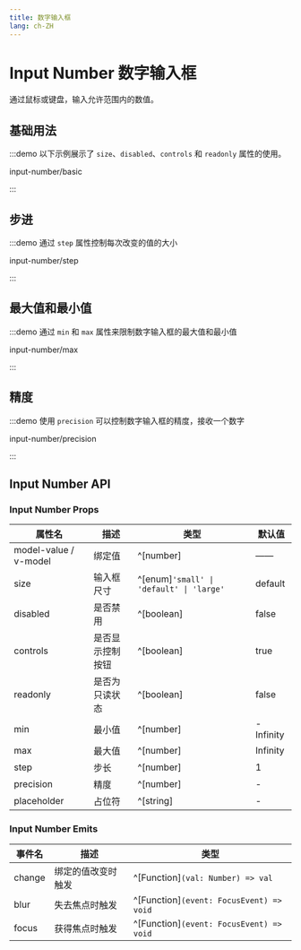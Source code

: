 ```yaml
---
title: 数字输入框
lang: ch-ZH
---
```


# Input Number 数字输入框

通过鼠标或键盘，输入允许范围内的数值。

## 基础用法

:::demo 以下示例展示了 `size`、`disabled`、`controls` 和 `readonly` 属性的使用。

input-number/basic

:::

## 步进

:::demo 通过 `step` 属性控制每次改变的值的大小

input-number/step

:::

## 最大值和最小值

:::demo 通过 `min` 和 `max` 属性来限制数字输入框的最大值和最小值

input-number/max

:::

## 精度

:::demo 使用 `precision` 可以控制数字输入框的精度，接收一个数字

input-number/precision

:::

## Input Number API

### Input Number Props

| 属性名                 | 描述                    | 类型                                        | 默认值       |
| --------------------- | ---------------------- | ------------------------------------------- | ----------- |
| model-value / v-model | 绑定值                  | ^[number]                                   | ——          |
| size                  | 输入框尺寸               | ^[enum]`'small' \| 'default' \| 'large'`    | default     |
| disabled              | 是否禁用                | ^[boolean]                                   | false |
| controls              | 是否显示控制按钮         | ^[boolean]                                   | true |
| readonly              | 是否为只读状态           | ^[boolean]                                  | false |
| min                   | 最小值                  | ^[number]                                   | -Infinity |
| max                   | 最大值                  | ^[number]                                   | Infinity |
| step                  | 步长                    | ^[number]                                   | 1 |
| precision             | 精度                    | ^[number]                                   | - |
| placeholder           | 占位符                  | ^[string]                                    | - |

### Input Number Emits

| 事件名    | 描述               | 类型                                       |
| -------- | ----------------- | ------------------------------------------ |
| change   | 绑定的值改变时触发   | ^[Function]`(val: Number) => val`          |
| blur     | 失去焦点时触发      | ^[Function]`(event: FocusEvent) => void`   |
| focus    | 获得焦点时触发      | ^[Function]`(event: FocusEvent) => void`   |
